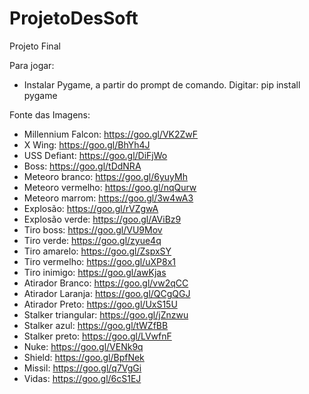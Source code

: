 # ProjetoDesSoft
Projeto Final 


Para jogar:
* Instalar Pygame, a partir do prompt de comando. Digitar: pip install pygame 
 
 
 Fonte das Imagens:
 * Millennium Falcon: https://goo.gl/VK2ZwF
 * X Wing: https://goo.gl/BhYh4J
 * USS Defiant: https://goo.gl/DiFjWo
 * Boss: https://goo.gl/tDdNRA
 * Meteoro branco: https://goo.gl/6yuyMh
 * Meteoro vermelho: https://goo.gl/nqQurw
 * Meteoro marrom: https://goo.gl/3w4wA3
 * Explosão: https://goo.gl/rVZgwA
 * Explosão verde: https://goo.gl/AViBz9
 * Tiro boss: https://goo.gl/VU9Mov
 * Tiro verde: https://goo.gl/zyue4q
 * Tiro amarelo: https://goo.gl/ZspxSY
 * Tiro vermelho: https://goo.gl/uXP8x1
 * Tiro inimigo: https://goo.gl/awKjas
 * Atirador Branco: https://goo.gl/vw2qCC
 * Atirador Laranja: https://goo.gl/QCgQGJ
 * Atirador Preto: https://goo.gl/UxS15U
 * Stalker triangular: https://goo.gl/jZnzwu
 * Stalker azul: https://goo.gl/tWZfBB
 * Stalker preto: https://goo.gl/LVwfnF
 * Nuke: https://goo.gl/VENk9q
 * Shield: https://goo.gl/BpfNek
 * Missil: https://goo.gl/q7VgGi
 * Vidas: https://goo.gl/6cS1EJ
